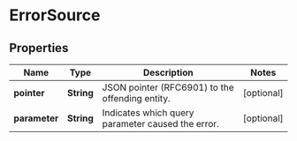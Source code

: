 

# ErrorSource


## Properties

Name | Type | Description | Notes
------------ | ------------- | ------------- | -------------
**pointer** | **String** | JSON pointer (RFC6901) to the offending entity. |  [optional]
**parameter** | **String** | Indicates which query parameter caused the error. |  [optional]



